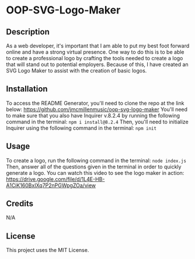 # OOP-SVG-Logo-Maker

## Description

As a web developer, it's important that I am able to put my best foot forward online and have a strong virtual presence. One way to do this is to be able to create a professional logo by crafting the tools needed to create a logo that will stand out to potential employers. Because of this, I have created an SVG Logo Maker to assist with the creation of basic logos.

## Installation

To access the README Generator, you'll need to clone the repo at the link below:
https://github.com/jmcmillenmusic/oop-svg-logo-maker
You'll need to make sure that you also have Inquirer v.8.2.4 by running the following command in the terminal:
`npm i install@8.2.4`
Then, you'll need to initialize Inquirer using the following command in the terminal:
`npm init`

## Usage

To create a logo, run the following command in the terminal:
`node index.js`
Then, answer all of the questions given in the terminal in order to quickly generate a logo. 
You can watch this video to see the logo maker in action:
https://drive.google.com/file/d/1L4E-HB-A1CiK160BxIXq7P2nPGWpgZOa/view

## Credits

N/A

## License

This project uses the MIT License.